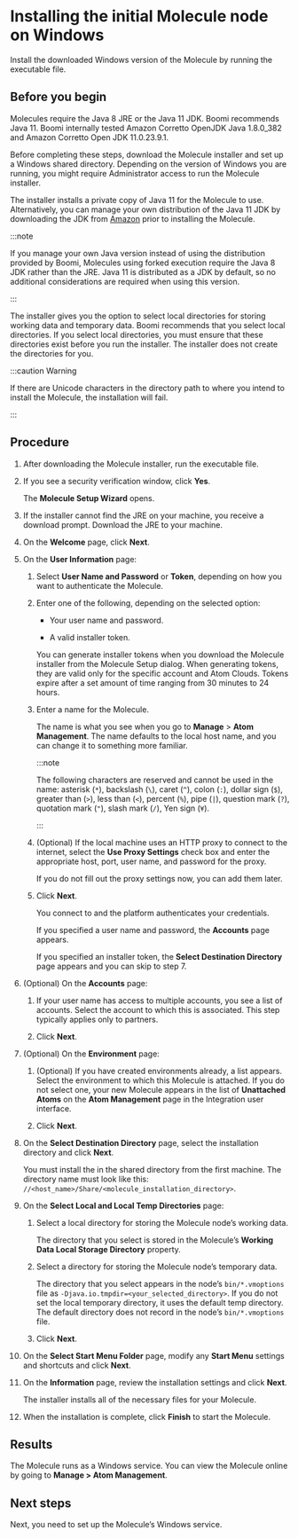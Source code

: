 # Installing the initial Molecule node on Windows

<head>
  <meta name="guidename" content="Integration"/>
  <meta name="context" content="GUID-4007a6f9-6906-4673-a015-9c3990594ae2"/>
</head>


Install the downloaded Windows version of the Molecule by running the executable file.

## Before you begin

Molecules require the Java 8 JRE or the Java 11 JDK. Boomi recommends Java 11. Boomi internally tested Amazon Corretto OpenJDK Java 1.8.0_382 and Amazon Corretto Open JDK 11.0.23.9.1.

Before completing these steps, download the Molecule installer and set up a Windows shared directory. Depending on the version of Windows you are running, you might require Administrator access to run the Molecule installer.

The installer installs a private copy of Java 11 for the Molecule to use. Alternatively, you can manage your own distribution of the Java 11 JDK by downloading the JDK from [Amazon](https://docs.aws.amazon.com/corretto/latest/corretto-11-ug/downloads-list.html) prior to installing the Molecule.

:::note

If you manage your own Java version instead of using the distribution provided by Boomi, Molecules using forked execution require the Java 8 JDK rather than the JRE. Java 11 is distributed as a JDK by default, so no additional considerations are required when using this version.

:::

The installer gives you the option to select local directories for storing working data and temporary data. Boomi recommends that you select local directories. If you select local directories, you must ensure that these directories exist before you run the installer. The installer does not create the directories for you.

:::caution Warning

If there are Unicode characters in the directory path to where you intend to install the Molecule, the installation will fail.

:::

## Procedure

1. After downloading the Molecule installer, run the executable file.

2. If you see a security verification window, click **Yes**.

    The **Molecule Setup Wizard** opens.

3. If the installer cannot find the JRE on your machine, you receive a download prompt. Download the JRE to your machine.

4. On the **Welcome** page, click **Next**.

5. On the **User Information** page:

    1. Select **User Name and Password** or **Token**, depending on how you want to authenticate the Molecule.

    2. Enter one of the following, depending on the selected option:

        - Your user name and password.

        - A valid installer token.

        You can generate installer tokens when you download the Molecule installer from the Molecule Setup dialog. When generating tokens, they are valid only for the specific account and Atom Clouds. Tokens expire after a set amount of time ranging from 30 minutes to 24 hours.

    3. Enter a name for the Molecule.

        The name is what you see when you go to **Manage** > **Atom Management**. The name defaults to the local host name, and you can change it to something more familiar.

        :::note

        The following characters are reserved and cannot be used in the name: asterisk (`*`), backslash (`\`), caret (`^`), colon (`:`), dollar sign (`$`), greater than (`>`), less than (`<`), percent (`%`), pipe (`|`), question mark (`?`), quotation mark (`"`), slash mark (`/`), Yen sign (`¥`).

        :::

    4. (Optional) If the local machine uses an HTTP proxy to connect to the internet, select the **Use Proxy Settings** check box and enter the appropriate host, port, user name, and password for the proxy.

        If you do not fill out the proxy settings now, you can add them later.

    5. Click **Next**.

        You connect to and the platform authenticates your credentials.

        If you specified a user name and password, the **Accounts** page appears.

        If you specified an installer token, the **Select Destination Directory** page appears and you can skip to step 7.

6. (Optional) On the **Accounts** page:

    1. If your user name has access to multiple accounts, you see a list of accounts. Select the account to which this is associated. This step typically applies only to partners.

    2. Click **Next**.

7. (Optional) On the **Environment** page:

    1. (Optional) If you have created environments already, a list appears. Select the environment to which this Molecule is attached. If you do not select one, your new Molecule appears in the list of **Unattached Atoms** on the **Atom Management** page in the Integration user interface.
   
    2. Click **Next**.

8. On the **Select Destination Directory** page, select the installation directory and click **Next**.

    You must install the in the shared directory from the first machine. The directory name must look like this: `//<host_name>/Share/<molecule_installation_directory>`.

9. On the **Select Local and Local Temp Directories** page:

    1. Select a local directory for storing the Molecule node’s working data.

        The directory that you select is stored in the Molecule’s **Working Data Local Storage Directory** property.

    2.  Select a directory for storing the Molecule node’s temporary data.

        The directory that you select appears in the node’s `bin/*.vmoptions` file as `-Djava.io.tmpdir=<your_selected_directory>`. If you do not set the local temporary directory, it uses the default temp directory. The default directory does not record in the node’s `bin/*.vmoptions` file.

    3. Click **Next**.

10. On the **Select Start Menu Folder** page, modify any **Start Menu** settings and shortcuts and click **Next**.

11. On the **Information** page, review the installation settings and click **Next**.

    The installer installs all of the necessary files for your Molecule.

12. When the installation is complete, click **Finish** to start the Molecule.

## Results

The Molecule runs as a Windows service. You can view the Molecule online by going to **Manage > Atom Management**.

## Next steps

Next, you need to set up the Molecule’s Windows service.